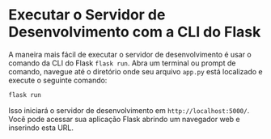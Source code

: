 # Executar o Servidor de Desenvolvimento com a CLI do Flask

A maneira mais fácil de executar o servidor de desenvolvimento é usar o comando da CLI do Flask `flask run`. Abra um terminal ou prompt de comando, navegue até o diretório onde seu arquivo `app.py` está localizado e execute o seguinte comando:

```bash
flask run
```

Isso iniciará o servidor de desenvolvimento em `http://localhost:5000/`. Você pode acessar sua aplicação Flask abrindo um navegador web e inserindo esta URL.
